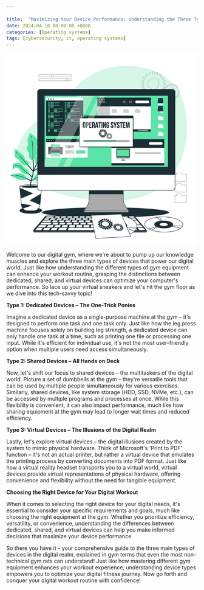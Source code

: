 ```yaml
---

title:  "Maximizing Your Device Performance: Understanding the Three Types of Devices in Gym Terms"
date: 2024-04-18 00:00:00 +0800 
categories: [Operating systems] 
tags: [cybersecurity, it, operating systems] 
---
```

![OS header](/assets/OSs.jpg)


Welcome to our digital gym, where we're about to pump up our knowledge muscles and explore the three main types of devices that power our digital world. Just like how understanding the different types of gym equipment can enhance your workout routine, grasping the distinctions between dedicated, shared, and virtual devices can optimize your computer's performance. So lace up your virtual sneakers and let's hit the gym floor as we dive into this tech-savvy topic!

**Type 1: Dedicated Devices – The One-Trick Ponies**

Imagine a dedicated device as a single-purpose machine at the gym – it's designed to perform one task and one task only. Just like how the leg press machine focuses solely on building leg strength, a dedicated device can only handle one task at a time, such as printing one file or processing one input. While it's efficient for individual use, it's not the most user-friendly option when multiple users need access simultaneously.

**Type 2: Shared Devices – All Hands on Deck**

Now, let's shift our focus to shared devices – the multitaskers of the digital world. Picture a set of dumbbells at the gym – they're versatile tools that can be used by multiple people simultaneously for various exercises. Similarly, shared devices, like system storage (HDD, SSD, NVMe, etc.), can be accessed by multiple programs and processes at once. While this flexibility is convenient, it can also impact performance, much like how sharing equipment at the gym may lead to longer wait times and reduced efficiency.

**Type 3: Virtual Devices – The Illusions of the Digital Realm**

Lastly, let's explore virtual devices – the digital illusions created by the system to mimic physical hardware. Think of Microsoft's 'Print to PDF' function – it's not an actual printer, but rather a virtual device that emulates the printing process by converting documents into PDF format. Just like how a virtual reality headset transports you to a virtual world, virtual devices provide virtual representations of physical hardware, offering convenience and flexibility without the need for tangible equipment.

**Choosing the Right Device for Your Digital Workout**

When it comes to selecting the right device for your digital needs, it's essential to consider your specific requirements and goals, much like choosing the right equipment at the gym. Whether you prioritize efficiency, versatility, or convenience, understanding the differences between dedicated, shared, and virtual devices can help you make informed decisions that maximize your device performance.

So there you have it – your comprehensive guide to the three main types of devices in the digital realm, explained in gym terms that even the most non-technical gym rats can understand! Just like how mastering different gym equipment enhances your workout experience, understanding device types empowers you to optimize your digital fitness journey. Now go forth and conquer your digital workout routine with confidence!

